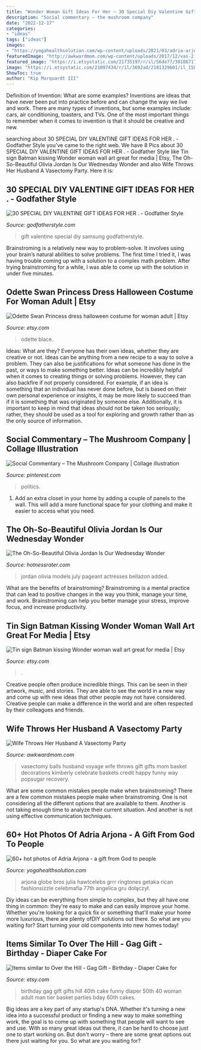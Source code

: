 ```yaml
---
title: "Wonder Woman Gift Ideas For Her ~ 30 Special Diy Valentine Gift Ideas For Her ."
description: "Social commentary – the mushroom company"
date: "2022-12-17"
categories:
- "ideas"
tags: ["ideas"]
images:
- "https://yogahealthsolution.com/wp-content/uploads/2021/03/adria-arjona_263_13_sexy-pictures-683x1024.jpg"
featuredImage: "http://awkwardmom.com/wp-content/uploads/2017/12/vas-2.jpg"
featured_image: "https://i.etsystatic.com/21735197/r/il/56de77/3010671754/il_1140xN.3010671754_cz60.jpg"
image: "https://i.etsystatic.com/21097434/r/il/3692ad/2181329601/il_1588xN.2181329601_dpt8.jpg"
ShowToc: true
author: "Kip Marquardt III"
---
```



Definition of Invention: What are some examples?
Inventions are ideas that have never been put into practice before and can change the way we live and work. There are many types of inventions, but some examples include: cars, air conditioning, toasters, and TVs. One of the most important things to remember when it comes to invention is that it should be creative and new.

	

		
searching about 30 SPECIAL DIY VALENTINE GIFT IDEAS FOR HER . - Godfather Style you've came to the right web. We have 8 Pics about 30 SPECIAL DIY VALENTINE GIFT IDEAS FOR HER . - Godfather Style like Tin sign Batman kissing Wonder woman wall art great for media | Etsy, The Oh-So-Beautiful Olivia Jordan Is Our Wednesday Wonder and also Wife Throws Her Husband A Vasectomy Party. Here it is:
		
    
## 30 SPECIAL DIY VALENTINE GIFT IDEAS FOR HER . - Godfather Style

<img loading=lazy src="http://godfatherstyle.com/wp-content/uploads/2016/11/gift-for-her....jpg" onerror="this.onerror=null;this.src='https://tse2.mm.bing.net/th?id=OIP.cv7pAi3gONNQYyk6iegQVQHaFj&amp;pid=15.1';" alt="30 SPECIAL DIY VALENTINE GIFT IDEAS FOR HER . - Godfather Style">

_Source: godfatherstyle.com_

>gift valentine special diy samsung godfatherstyle. 

	

Brainstroming is a relatively new way to problem-solve. It involves using your brain’s natural abilities to solve problems. The first time I tried it, I was having trouble coming up with a solution to a complex math problem. After trying brainstroming for a while, I was able to come up with the solution in under five minutes.

    
## Odette Swan Princess Dress Halloween Costume For Woman Adult | Etsy

<img loading=lazy src="https://i.etsystatic.com/21735197/r/il/56de77/3010671754/il_1140xN.3010671754_cz60.jpg" onerror="this.onerror=null;this.src='https://tse3.mm.bing.net/th?id=OIP.9wtDpcISdkWv7PyxHSsTBQHaNK&amp;pid=15.1';" alt="Odette Swan Princess dress halloween costume for woman adult | Etsy">

_Source: etsy.com_

>odette blace. 

	

Ideas: What are they?
Everyone has their own ideas, whether they are creative or not. Ideas can be anything from a new recipe to a way to solve a problem. They can also be justifications for what someone has done in the past, or ways to make something better. 
Ideas can be incredibly helpful when it comes to creating things or solving problems. However, they can also backfire if not properly considered. For example, if an idea is something that an individual has never done before, but is based on their own personal experience or insights, it may be more likely to succeed than if it is something that was originated by someone else. Additionally, it is important to keep in mind that ideas should not be taken too seriously; rather, they should be used as a tool for exploring and growth rather than as the only source of information.

    
## Social Commentary – The Mushroom Company | Collage Illustration

<img loading=lazy src="https://i.pinimg.com/736x/53/5b/a7/535ba7dd1857d3f370d3dfebb22da770.jpg" onerror="this.onerror=null;this.src='https://tse4.mm.bing.net/th?id=OIP.mwAIz-ZkOIrFVnDsEryvRwHaKX&amp;pid=15.1';" alt="Social Commentary – The Mushroom Company | Collage illustration">

_Source: pinterest.com_

>politics. 

	

1. Add an extra closet in your home by adding a couple of panels to the wall. This will add a more functional space for your clothing and make it easier to access what you need.

    
## The Oh-So-Beautiful Olivia Jordan Is Our Wednesday Wonder

<img loading=lazy src="https://img7.hotnessrater.com/1726430/olivia-jordan.jpg?w=600&amp;h=900" onerror="this.onerror=null;this.src='https://tse3.mm.bing.net/th?id=OIP.TgOomU_HOg-yd67aMuxekAHaLi&amp;pid=15.1';" alt="The Oh-So-Beautiful Olivia Jordan Is Our Wednesday Wonder">

_Source: hotnessrater.com_

>jordan olivia models july pageant actresses bellazon added. 

	

What are the benefits of brainstroming?
Brainstroming is a mental practice that can lead to positive changes in the way you think, manage your time, and work. Brainstroming can help you better manage your stress, improve focus, and increase productivity.

    
## Tin Sign Batman Kissing Wonder Woman Wall Art Great For Media | Etsy

<img loading=lazy src="https://i.etsystatic.com/21097434/r/il/3692ad/2181329601/il_1588xN.2181329601_dpt8.jpg" onerror="this.onerror=null;this.src='https://tse1.mm.bing.net/th?id=OIP.M01XLyKniraO5FKomTo2ywHaLI&amp;pid=15.1';" alt="Tin sign Batman kissing Wonder woman wall art great for media | Etsy">

_Source: etsy.com_

>. 

	

Creative people often produce incredible things. This can be seen in their artwork, music, and stories. They are able to see the world in a new way and come up with new ideas that other people may not have considered. Creative people can make a difference in the world and are often respected by their colleagues and friends.

    
## Wife Throws Her Husband A Vasectomy Party

<img loading=lazy src="http://awkwardmom.com/wp-content/uploads/2017/12/vas-2.jpg" onerror="this.onerror=null;this.src='https://tse1.mm.bing.net/th?id=OIP.bxIK-vBPWWQVtwnuOAdEqQHaJ3&amp;pid=15.1';" alt="Wife Throws Her Husband A Vasectomy Party">

_Source: awkwardmom.com_

>vasectomy balls husband voyage wife throws gift gifts mom basket decorations kimberly celebrate baskets credit happy funny way popsugar recovery. 

	

What are some common mistakes people make when brainstroming?
There are a few common mistakes people make when brainstroming. One is not considering all the different options that are available to them. Another is not taking enough time to analyze their current situation. And another is not using effective communication techniques.

    
## 60+ Hot Photos Of Adria Arjona - A Gift From God To People

<img loading=lazy src="https://yogahealthsolution.com/wp-content/uploads/2021/03/adria-arjona_263_13_sexy-pictures-683x1024.jpg" onerror="this.onerror=null;this.src='https://tse2.mm.bing.net/th?id=OIP.aoP4PJrWTOx0qFJVv-IYjgHaLG&amp;pid=15.1';" alt="60+ hot photos of Adria Arjona - a gift from God to people">

_Source: yogahealthsolution.com_

>arjona globe bros julia hawtcelebs grrr ringtones getaka rican fashionsizzle celebmafia 77th angelica gru dołączył. 

	

Diy ideas can be everything from simple to complex, but they all have one thing in common: they're easy to make and can easily improve your home. Whether you're looking for a quick fix or something that'll make your home more luxurious, there are plenty ofDIY solutions out there. So what are you waiting for? Start turning your old components into new homes today!

    
## Items Similar To Over The Hill - Gag Gift - Birthday - Diaper Cake For

<img loading=lazy src="https://img1.etsystatic.com/003/1/6445589/il_570xN.363236645_7ayf.jpg" onerror="this.onerror=null;this.src='https://tse4.mm.bing.net/th?id=OIP.tEQ4hcP8NQFtQ-3T8xrK_QHaL7&amp;pid=15.1';" alt="Items similar to Over the Hill - Gag Gift - Birthday - Diaper Cake for">

_Source: etsy.com_

>birthday gag gift gifts hill 40th cake funny diaper 50th 40 woman adult man tier basket parties bday 60th cakes. 

	

Big ideas are a key part of any startup's DNA. Whether it's turning a new idea into a successful product or finding a new way to make something work, the goal is to come up with something that people will want to see and use. With so many great ideas out there, it can be hard to choose just one to start working on. But don't worry – there are some great options out there just waiting for you. So what are you waiting for?

